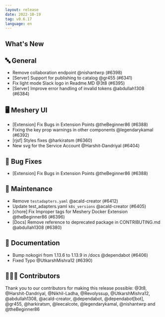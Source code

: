 ```yaml
---
layout: release
date: 2022-10-19
tag: v0.6.17
language: en
---
```


## What's New
## 🔤 General
- Remove collaboration endpoint @nishantwrp (#6398)
- [Server] Support for publishing to catalog @gr455 (#6341)
- Fix light mode Slack logo in Readme.MD @3t8 (#6395)
- [Server] Improve error handling of invalid tokens @abdullah1308 (#6384)

## 🖥 Meshery UI

- [Extension] Fix Bugs in Extension Points @theBeginner86 (#6388)
- Fixing the key prop warnings in other components  @legendarykamal (#6392)
- [rjsf] Styles fixes  @harkiratsm (#6360)
- New svg for the Service Account @Harshit-Dandriyal (#6404)

## 🐛 Bug Fixes

- [Extension] Fix Bugs in Extension Points @theBeginner86 (#6388)

## 🧰 Maintenance

- Remove `testadapters.yaml` @acald-creator (#6412)
- Update test_adapters.yaml `k8s_versions` @acald-creator (#6405)
- [chore] Fix Improper tags for Meshery Docker Extension @theBeginner86 (#6396)
- [Docs] Remove reference to deprecated package in CONTRIBUTING.md @abdullah1308 (#6380)

## 📖 Documentation

- Bump nokogiri from 1.13.6 to 1.13.9 in /docs @dependabot (#6406)
- Fixed Typo @UtkarshMishra12 (#6390)

## 👨🏽‍💻 Contributors

Thank you to our contributors for making this release possible:
@3t8, @Harshit-Dandriyal, @Nikhil-Ladha, @Revolyssup, @UtkarshMishra12, @abdullah1308, @acald-creator, @dependabot, @dependabot[bot], @gr455, @harkiratsm, @leecalcote, @legendarykamal, @nishantwrp and @theBeginner86
